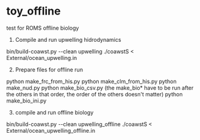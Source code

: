 # toy_offline
test for ROMS offline biology

1) Compile and run upwelling hidrodynamics 

bin/build-coawst.py --clean upwelling 
./coawstS < External/ocean_upwelling.in 

2) Prepare files for offline run 

python make_frc_from_his.py 
python make_clm_from_his.py 
python make_nud.py
python make_bio_csv.py (the make_bio* have to be run after the others in that order, the order of the others doesn't matter)
python make_bio_ini.py 

3) compile and run offline biology

bin/build-coawst.py --clean upwelling_offline
./coawstS < External/ocean_upwelling_offline.in
